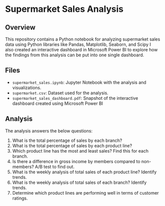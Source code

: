 # Supermarket Sales Analysis

## Overview

This repository contains a Python notebook for analyzing supermarket sales data using Python libraries like Pandas, Matplotlib, Seaborn, and Scipy
I also created an interactive dashboard in Microsoft Power BI to explore how the findings from this analysis can be put into one single dashboard. 

## Files

- `supermarket_sales.ipynb`: Jupyter Notebook with the analysis and visualizations.
- `supermarket.csv`: Dataset used for the analysis.
- `supermarket_sales_dashboard.pdf`: Snapshot of the interactive dashboard created using Microsoft Power BI

## Analysis

The analysis answers the below questions:

1. What is the total percentage of sales by each branch?
2. What is the total percentage of sales by each product line?
3. Which product line has the most and least sales? Find this for each branch.
4. Is there a difference in gross income by members compared to non-members? A/B test to find out.
5. What is the weekly analysis of total sales of each product line? Identify trends.
6. What is the weekly analysis of total sales of each branch? Identify trends.
7. Determine which product lines are performing well in terms of customer ratings.



